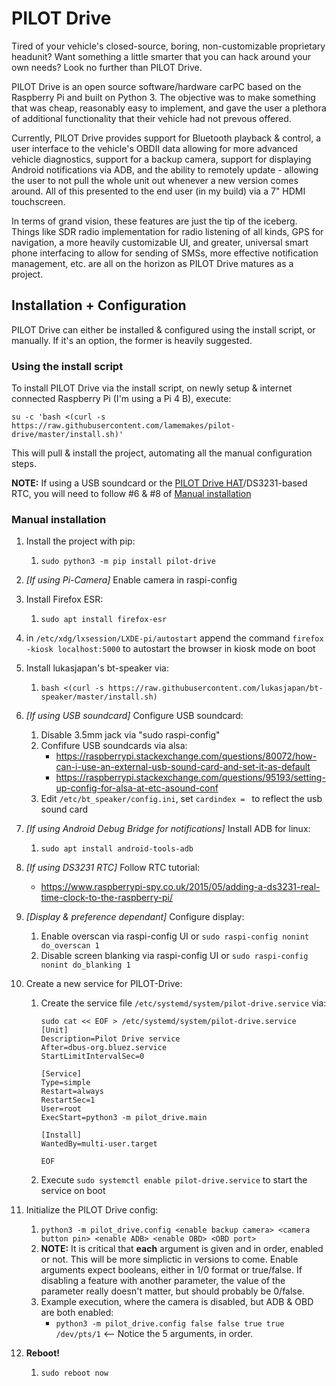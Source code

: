 # PILOT Drive

Tired of your vehicle's closed-source, boring, non-customizable proprietary headunit? Want something a little smarter that you can hack around your own needs? Look no further than PILOT Drive.

PILOT Drive is an open source software/hardware carPC based on the Raspberry Pi and built on Python 3. The objective was to make something that was cheap, reasonably easy to implement, and gave the user a plethora of additional functionality that their vehicle had not prevous offered. 

Currently, PILOT Drive provides support for Bluetooth playback & control, a user interface to the vehicle's OBDII data allowing for more advanced vehicle diagnostics, support for a backup camera, support for displaying Android notifications via ADB, and the ability to remotely update - allowing the user to not pull the whole unit out whenever a new version comes around. All of this presented to the end user (in my build) via a 7" HDMI touchscreen.

In terms of grand vision, these features are just the tip of the iceberg. Things like SDR radio implementation for radio listening of all kinds, GPS for navigation, a more heavily customizable UI, and greater, universal smart phone interfacing to allow for sending of SMSs, more effective notification management, etc. are all on the horizon as PILOT Drive matures as a project.


## Installation + Configuration

PILOT Drive can either be installed & configured using the install script, or manually. If it's an option, the former is heavily suggested.

### Using the install script

To install PILOT Drive via the install script, on newly setup & internet connected Raspberry Pi (I'm using a Pi 4 B), execute:

```su -c 'bash <(curl -s https://raw.githubusercontent.com/lamemakes/pilot-drive/master/install.sh)'```

This will pull & install the project, automating all the manual configuration steps.

**NOTE:** If using a USB soundcard or the [PILOT Drive HAT](https://github.com/lamemakes/pilot-drive-hardware)/DS3231-based RTC, you will need to follow #6 & #8 of [Manual installation](#manual-installation)

### Manual installation

1. Install the project with pip:
    1. ```sudo python3 -m pip install pilot-drive```

2. _[If using Pi-Camera]_ Enable camera in raspi-config

3. Install Firefox ESR:
    1. ```sudo apt install firefox-esr```

4. in ```/etc/xdg/lxsession/LXDE-pi/autostart``` append the command ```firefox -kiosk localhost:5000``` to autostart the browser in kiosk mode on boot

5. Install lukasjapan's bt-speaker via: 
    1. ```bash <(curl -s https://raw.githubusercontent.com/lukasjapan/bt-speaker/master/install.sh)```

6. _[If using USB soundcard]_ Configure USB soundcard:
    1. Disable 3.5mm jack via "sudo raspi-config"
    2. Confifure USB soundcards via alsa:
        - https://raspberrypi.stackexchange.com/questions/80072/how-can-i-use-an-external-usb-sound-card-and-set-it-as-default
        - https://raspberrypi.stackexchange.com/questions/95193/setting-up-config-for-alsa-at-etc-asound-conf
    3. Edit ```/etc/bt_speaker/config.ini```, set ```cardindex = ``` to reflect the usb sound card

7. _[If using Android Debug Bridge for notifications]_ Install ADB for linux:
    1. ```sudo apt install android-tools-adb```

8. _[If using DS3231 RTC]_ Follow RTC tutorial:
    - https://www.raspberrypi-spy.co.uk/2015/05/adding-a-ds3231-real-time-clock-to-the-raspberry-pi/

9. _[Display & preference dependant]_ Configure display:
    1. Enable overscan via raspi-config UI or ```sudo raspi-config nonint do_overscan 1```
    2. Disable screen blanking via raspi-config UI or ```sudo raspi-config nonint do_blanking 1```

10. Create a new service for PILOT-Drive:
    1. Create the service file ```/etc/systemd/system/pilot-drive.service``` via:
        ```
        sudo cat << EOF > /etc/systemd/system/pilot-drive.service
        [Unit]
        Description=Pilot Drive service
        After=dbus-org.bluez.service
        StartLimitIntervalSec=0

        [Service]
        Type=simple
        Restart=always
        RestartSec=1
        User=root
        ExecStart=python3 -m pilot_drive.main

        [Install]
        WantedBy=multi-user.target

        EOF
        ```
    2. Execute ```sudo systemctl enable pilot-drive.service``` to start the service on boot

11. Initialize the PILOT Drive config:
    1. ```python3 -m pilot_drive.config <enable backup camera> <camera button pin> <enable ADB> <enable OBD> <OBD port>```
    2. **NOTE:** It is critical that **each** argument is given and in order, enabled or not. This will be more simplictic in versions to come. Enable arguments expect booleans, either in 1/0 format or true/false. If disabling a feature with another parameter, the value of the parameter really doesn't matter, but should probably be 0/false.
    3. Example execution, where the camera is disabled, but ADB & OBD are both enabled:
        - ```python3 -m pilot_drive.config false false true true /dev/pts/1``` <-- Notice the 5 arguments, in order.

12. **Reboot!**
    1. ```sudo reboot now```

